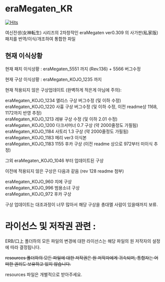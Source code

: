 # eraMegaten_KR

[![Hits](https://hits.seeyoufarm.com/api/count/incr/badge.svg?url=https%3A%2F%2Fgithub.com%2Fcobaltmist%2FeraMegaten_KR&count_bg=%2379C83D&title_bg=%23555555&icon=&icon_color=%23E7E7E7&title=hits&edge_flat=false)](https://hits.seeyoufarm.com)


여신전생(女神転生) 시리즈의 2차창작인 eraMegaten ver0.309 의 사가판(私家版) 패치를 번역/이식/개조하여 통합한 파일

현재 이식상황
-------------

현재 패치 이식상황 : eraMegaten_5551 까지 (Rev.136) + 5566 버그수정

현재 구상 이식상황 : eraMegaten_KOJO_1235 까지

현재 적용되지 않은 구상업데이트 (완벽하게 적은게 아님에 주의):
   
eraMegaten_KOJO_1234 앨리스 구상 버그수정 (및 이하 수정)  
eraMegaten_KOJO_1220 사흉 구상 버그수정 (및 이하 수정, 이전 readme상 1168, 1172까지 반영 추정)  
eraMegaten_KOJO_1213 레뷰 구상 수정 (및 이하 2.01 수정)  
eraMegaten_KOJO_1200 다크서머너 0.7 구상 (약 2000줄정도 가필됨)  
eraMegaten_KOJO_1184 사토리 1.3 구상 (약 2000줄정도 가필됨)  
eraMegaten_KOJO_1183 메리 ver3 이식본  
eraMegaten_KOJO_1183 1155 후카 구상 (이전 readme 상으로 972부터 미이식 추정)  

그외 eraMegaten_KOJO_1046 부터 업데이트된 구상

이전에 적용되지 않은 구상은 다음과 같음 (rev 128 readme 첨부)

eraMegaten_KOJO_960 치에 구상  
eraMegaten_KOJO_996 범용소녀 구상  
eraMegaten_KOJO_972 후카 구상  



구상 업데이트는 대조과정이 너무 많아서 해당 구상을 총대멜 사람이 있을때까지 보류.


# 라이선스 및 저작권 관련 :

ERB/口上 폴더하의 모든 파일의 변경에 대한 라이선스는 해당 파일의 원 저작자의 설정에 따라 결정됩니다.

~~resources 폴더하의 모든 파일에 대한 저작권은 원 저작자에게 귀속되며, 통합자는 어떠한 권리도 보유하고 있지 않습니다.~~

resources 파일은 개별적으로 받아주세요.
